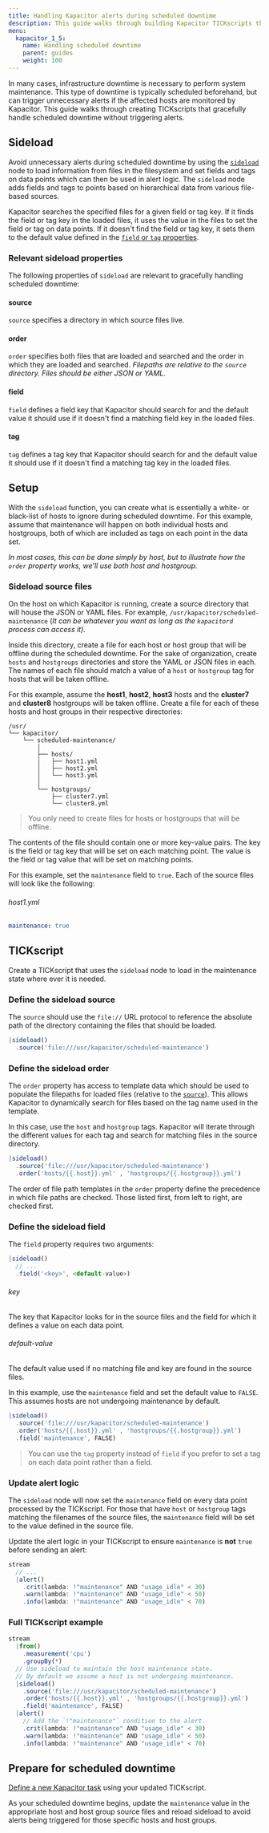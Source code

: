 ```yaml
---
title: Handling Kapacitor alerts during scheduled downtime
description: This guide walks through building Kapacitor TICKscripts that gracefully handle scheduled downtime without triggering unnecessary alerts.
menu:
  kapacitor_1_5:
    name: Handling scheduled downtime
    parent: guides
    weight: 100
---
```


In many cases, infrastructure downtime is necessary to perform system maintenance.
This type of downtime is typically scheduled beforehand, but can trigger unnecessary
alerts if the affected hosts are monitored by Kapacitor.
This guide walks through creating TICKscripts that gracefully handle scheduled downtime
without triggering alerts.

## Sideload
Avoid unnecessary alerts during scheduled downtime by using the
[`sideload`](/kapacitor/v1.5/nodes/sideload_node) node to load information from
files in the filesystem and set fields and tags on data points which can then be used in alert logic.
The `sideload` node adds fields and tags to points based on hierarchical data
from various file-based sources.

Kapacitor searches the specified files for a given field or tag key.
If it finds the field or tag key in the loaded files, it uses the value in the files to
set the field or tag on data points.
If it doesn't find the field or tag key, it sets them to the default value defined
in the [`field` or `tag` properties](#field).

### Relevant sideload properties
The following properties of `sideload` are relevant to gracefully handling scheduled downtime:

#### source
`source` specifies a directory in which source files live.

#### order
`order` specifies both files that are loaded and searched and the order
in which they are loaded and searched.
_Filepaths are relative to the `source` directory.
Files should be either JSON or YAML._

#### field
`field` defines a field key that Kapacitor should search for and the default value
it should use if it doesn't find a matching field key in the loaded files.

#### tag
`tag` defines a tag key that Kapacitor should search for and the default value
it should use if it doesn't find a matching tag key in the loaded files.


## Setup
With the `sideload` function, you can create what is essentially a white- or
black-list of hosts to ignore during scheduled downtime.
For this example, assume that maintenance will happen on both individual hosts
and hostgroups, both of which are included as tags on each point in the data set.

_In most cases, this can be done simply by host, but to illustrate how the `order`
property works, we'll use both host and hostgroup._

### Sideload source files
On the host on which Kapacitor is running, create a source directory that will
house the JSON or YAML files.
For example, `/usr/kapacitor/scheduled-maintenance`
(_It can be whatever you want as long as the `kapacitord` process can access it)._

Inside this directory, create a file for each host or host group that will be
offline during the scheduled downtime.
For the sake of organization, create `hosts` and `hostgroups` directories
and store the YAML or JSON files in each.
The names of each file should match a value of a `host` or `hostgroup` tag
for hosts that will be taken offline.

For this example, assume the **host1**, **host2**, **host3** hosts and the
**cluster7** and **cluster8** hostgroups will be taken offline.
Create a file for each of these hosts and host groups in their respective directories:

```
/usr/
└── kapacitor/
    └── scheduled-maintenance/
        │
        ├── hosts/
        │   ├── host1.yml
        │   ├── host2.yml
        │   └── host3.yml
        │
        └── hostgroups/
            ├── cluster7.yml
            └── cluster8.yml
```

> You only need to create files for hosts or hostgroups that will be offline.

The contents of the file should contain one or more key-value pairs.
The key is the field or tag key that will be set on each matching point.
The value is the field or tag value that will be set on matching points.

For this example, set the `maintenance` field to `true`.
Each of the source files will look like the following:

###### host1.yml
```yaml
maintenance: true
```

## TICKscript
Create a TICKscript that uses the `sideload` node to load in the maintenance state where ever it is needed.

### Define the sideload source
The `source` should use the `file://` URL protocol to reference the absolute path
of the directory containing the files that should be loaded.

```js
|sideload()
  .source('file:///usr/kapacitor/scheduled-maintenance')
```

### Define the sideload order
The `order` property has access to template data which should be used to populate
the filepaths for loaded files (relative to the [`source`](#define-the-sideload-source)).
This allows Kapacitor to dynamically search for files based on the tag name used in the template.

In this case, use the `host` and `hostgroup` tags.
Kapacitor will iterate through the different values for each tag and search for
matching files in the source directory.

```js
|sideload()
  .source('file:///usr/kapacitor/scheduled-maintenance')
  .order('hosts/{{.host}}.yml' , 'hostgroups/{{.hostgroup}}.yml')
```

The order of file path templates in the `order` property define
the precedence in which file paths are checked.
Those listed first, from left to right, are checked first.

### Define the sideload field
The `field` property requires two arguments:

```js
|sideload()
  // ...
  .field('<key>', <default-value>)
```

###### key
The key that Kapacitor looks for in the source files and the field for which it
defines a value on each data point.

###### default-value
The default value used if no matching file and key are found in the source files.

In this example, use the `maintenance` field and set the default value to `FALSE`.
This assumes hosts are not undergoing maintenance by default.

```js
|sideload()
  .source('file:///usr/kapacitor/scheduled-maintenance')
  .order('hosts/{{.host}}.yml' , 'hostgroups/{{.hostgroup}}.yml')
  .field('maintenance', FALSE)
```

> You can use the `tag` property instead of `field` if you prefer to set a tag
> on each data point rather than a field.

### Update alert logic
The `sideload` node will now set the `maintenance` field on every data point processed by the TICKscript.
For those that have `host` or `hostgroup` tags matching the filenames of the source files,
the `maintenance` field will be set to the value defined in the source file.

Update the alert logic in your TICKscript to ensure `maintenance` is **not** `true`
before sending an alert:

```js
stream
  // ...
  |alert()
    .crit(lambda: !"maintenance" AND "usage_idle" < 30)
    .warn(lambda: !"maintenance" AND "usage_idle" < 50)
    .info(lambda: !"maintenance" AND "usage_idle" < 70)
```

### Full TICKscript example
```js
stream
  |from()
    .measurement('cpu')
    .groupBy(*)
  // Use sideload to maintain the host maintenance state.
  // By default we assume a host is not undergoing maintenance.
  |sideload()
    .source('file:///usr/kapacitor/scheduled-maintenance')
    .order('hosts/{{.host}}.yml' , 'hostgroups/{{.hostgroup}}.yml')
    .field('maintenance', FALSE)
  |alert()
    // Add the `!"maintenance"` condition to the alert.
    .crit(lambda: !"maintenance" AND "usage_idle" < 30)
    .warn(lambda: !"maintenance" AND "usage_idle" < 50)        
    .info(lambda: !"maintenance" AND "usage_idle" < 70)
```

## Prepare for scheduled downtime
[Define a new Kapacitor task](/kapacitor/v1.5/working/cli_client/#tasks-and-task-templates) using your updated TICKscript.

As your scheduled downtime begins, update the `maintenance` value in the appropriate
host and host group source files and reload sideload to avoid alerts being triggered
for those specific hosts and host groups.
